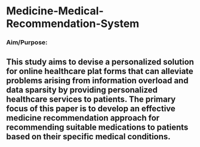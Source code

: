 # Medicine-Medical-Recommendation-System
<h3>Aim/Purpose:</h3>
<h2>This study aims to devise a personalized solution for online healthcare plat forms that can alleviate problems arising from information overload and data sparsity by providing personalized healthcare services to patients. The primary focus of this paper is to develop an effective medicine recommendation approach for recommending suitable medications to patients based on their specific medical conditions.</h2>
